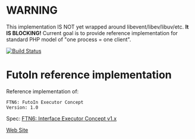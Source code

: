 # WARNING

This implementation IS NOT yet wrapped around libevent/libev/libuv/etc. **It IS BLOCKING!**
Current goal is to provide reference implementation for standard PHP model of "one process = one client".

[![Build Status](https://travis-ci.org/futoin/core-php-ri-executor.svg?branch=master)](https://travis-ci.org/futoin/core-php-ri-executor)

# FutoIn reference implementation

Reference implementation of:
 
    FTN6: FutoIn Executor Concept
    Version: 1.0
    
Spec: [FTN6: Interface Executor Concept v1.x](http://specs.futoin.org/final/preview/ftn6_iface_executor_concept-1.html)

[Web Site](http://futoin.org/)


